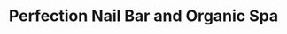 ---
title: "Perfection Nail Bar and Organic Spa"
url: /watertown/perfection-nail-bar-and-organic-spa/
shop: beauty
---
